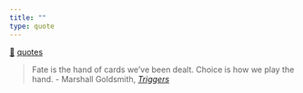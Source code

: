 ```yaml
---
title: ""
type: quote
---
```

[💬](../moc/quotes.md)
[quotes](moc/quotes.md)


> Fate is the hand of cards we’ve been dealt. Choice is how we play the hand. - Marshall Goldsmith, *[Triggers](books/Triggers.md)*